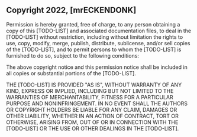 ## Copyright 2022, [mrECKENDONK]


Permission is hereby granted, free of charge, to any person obtaining a copy of this [TODO-LIST] and associated documentation files, to deal in the [TODO-LIST] without restriction, including without limitation the rights to use, copy, modify, merge, publish, distribute, sublicense, and/or sell copies of the [TODO-LIST], and to permit persons to whom the [TODO-LIST] is furnished to do so, subject to the following conditions:

The above copyright notice and this permission notice shall be included in all copies or substantial portions of the [TODO-LIST].

THE [TODO-LIST] IS PROVIDED "AS IS", WITHOUT WARRANTY OF ANY KIND, EXPRESS OR IMPLIED, INCLUDING BUT NOT LIMITED TO THE WARRANTIES OF MERCHANTABILITY, FITNESS FOR A PARTICULAR PURPOSE AND NONINFRINGEMENT. IN NO EVENT SHALL THE AUTHORS OR COPYRIGHT HOLDERS BE LIABLE FOR ANY CLAIM, DAMAGES OR OTHER LIABILITY, WHETHER IN AN ACTION OF CONTRACT, TORT OR OTHERWISE, ARISING FROM, OUT OF OR IN CONNECTION WITH THE [TODO-LIST] OR THE USE OR OTHER DEALINGS IN THE [TODO-LIST].
